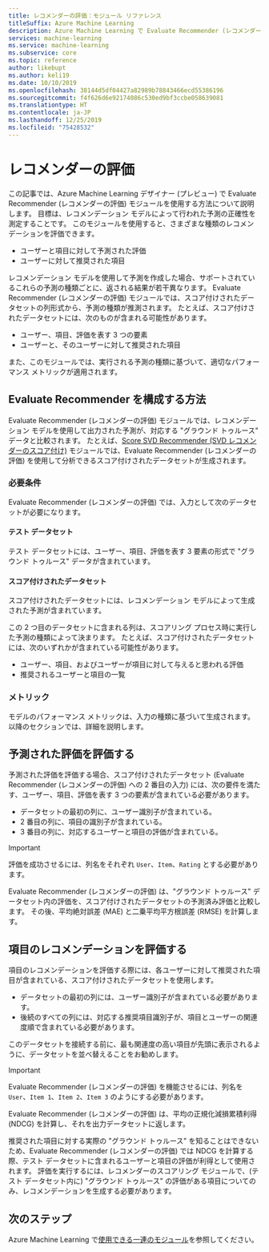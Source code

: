 ```yaml
---
title: レコメンダーの評価：モジュール リファレンス
titleSuffix: Azure Machine Learning
description: Azure Machine Learning で Evaluate Recommender (レコメンダーの評価) モジュールを使用して、レコメンダー モデル予測の正確性を評価する方法について学習します。
services: machine-learning
ms.service: machine-learning
ms.subservice: core
ms.topic: reference
author: likebupt
ms.author: keli19
ms.date: 10/10/2019
ms.openlocfilehash: 38144d5df04427a82989b78843466ecd55386196
ms.sourcegitcommit: f4f626d6e92174086c530ed9bf3ccbe058639081
ms.translationtype: HT
ms.contentlocale: ja-JP
ms.lasthandoff: 12/25/2019
ms.locfileid: "75428532"
---
```

# <a name="evaluate-recommender"></a>レコメンダーの評価

この記事では、Azure Machine Learning デザイナー (プレビュー) で Evaluate Recommender (レコメンダーの評価) モジュールを使用する方法について説明します。 目標は、レコメンデーション モデルによって行われた予測の正確性を測定することです。 このモジュールを使用すると、さまざまな種類のレコメンデーションを評価できます。  
  
-   ユーザーと項目に対して予測された評価    
-   ユーザーに対して推奨された項目  
  
レコメンデーション モデルを使用して予測を作成した場合、サポートされているこれらの予測の種類ごとに、返される結果が若干異なります。 Evaluate Recommender (レコメンダーの評価) モジュールでは、スコア付けされたデータセットの列形式から、予測の種類が推測されます。 たとえば、スコア付けされたデータセットには、次のものが含まれる可能性があります。

- ユーザー、項目、評価を表す 3 つの要素
- ユーザーと、そのユーザーに対して推奨された項目

また、このモジュールでは、実行される予測の種類に基づいて、適切なパフォーマンス メトリックが適用されます。 

  
## <a name="how-to-configure-evaluate-recommender"></a>Evaluate Recommender を構成する方法

Evaluate Recommender (レコメンダーの評価) モジュールでは、レコメンデーション モデルを使用して出力された予測が、対応する "グラウンド トゥルース" データと比較されます。 たとえば、[Score SVD Recommender (SVD レコメンダーのスコア付け)](score-svd-recommender.md) モジュールでは、Evaluate Recommender (レコメンダーの評価) を使用して分析できるスコア付けされたデータセットが生成されます。

### <a name="requirements"></a>必要条件

Evaluate Recommender (レコメンダーの評価) では、入力として次のデータセットが必要になります。 
  
#### <a name="test-dataset"></a>テスト データセット

テスト データセットには、ユーザー、項目、評価を表す 3 要素の形式で "グラウンド トゥルース" データが含まれています。  

#### <a name="scored-dataset"></a>スコア付けされたデータセット

スコア付けされたデータセットには、レコメンデーション モデルによって生成された予測が含まれています。  
  
この 2 つ目のデータセットに含まれる列は、スコアリング プロセス時に実行した予測の種類によって決まります。 たとえば、スコア付けされたデータセットには、次のいずれかが含まれている可能性があります。

- ユーザー、項目、およびユーザーが項目に対して与えると思われる評価
- 推奨されるユーザーと項目の一覧 

### <a name="metrics"></a>メトリック

モデルのパフォーマンス メトリックは、入力の種類に基づいて生成されます。 以降のセクションでは、詳細を説明します。

## <a name="evaluate-predicted-ratings"></a>予測された評価を評価する  

予測された評価を評価する場合、スコア付けされたデータセット (Evaluate Recommender (レコメンダーの評価) への 2 番目の入力) には、次の要件を満たす、ユーザー、項目、評価を表す 3 つの要素が含まれている必要があります。
  
-   データセットの最初の列に、ユーザー識別子が含まれている。    
-   2 番目の列に、項目の識別子が含まれている。  
-   3 番目の列に、対応するユーザーと項目の評価が含まれている。  
  
> [!IMPORTANT] 
> 評価を成功させるには、列名をそれぞれ `User`、`Item`、`Rating` とする必要があります。  
  
Evaluate Recommender (レコメンダーの評価) は、"グラウンド トゥルース" データセット内の評価を、スコア付けされたデータセットの予測済み評価と比較します。 その後、平均絶対誤差 (MAE) と二乗平均平方根誤差 (RMSE) を計算します。



## <a name="evaluate-item-recommendations"></a>項目のレコメンデーションを評価する

項目のレコメンデーションを評価する際には、各ユーザーに対して推奨された項目が含まれている、スコア付けされたデータセットを使用します。
  
-   データセットの最初の列には、ユーザー識別子が含まれている必要があります。    
-   後続のすべての列には、対応する推奨項目識別子が、項目とユーザーの関連度順で含まれている必要があります。 

このデータセットを接続する前に、最も関連度の高い項目が先頭に表示されるように、データセットを並べ替えることをお勧めします。  

> [!IMPORTANT] 
> Evaluate Recommender (レコメンダーの評価) を機能させるには、列名を `User`、`Item 1`、`Item 2`、`Item 3` のようにする必要があります。  
  
Evaluate Recommender (レコメンダーの評価) は、平均の正規化減損累積利得 (NDCG) を計算し、それを出力データセットに返します。  
  
推奨された項目に対する実際の "グラウンド トゥルース" を知ることはできないため、Evaluate Recommender (レコメンダーの評価) では NDCG を計算する際、テスト データセットに含まれるユーザーと項目の評価が利得として使用されます。 評価を実行するには、レコメンダーのスコアリング モジュールで、(テスト データセット内に) "グラウンド トゥルース" の評価がある項目についてのみ、レコメンデーションを生成する必要があります。  
  

## <a name="next-steps"></a>次のステップ

Azure Machine Learning で[使用できる一連のモジュール](module-reference.md)を参照してください。 
